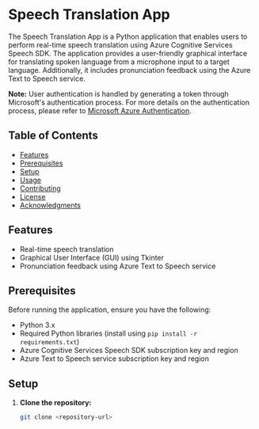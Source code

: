 # Speech Translation App

The Speech Translation App is a Python application that enables users to perform real-time speech translation using Azure Cognitive Services Speech SDK. The application provides a user-friendly graphical interface for translating spoken language from a microphone input to a target language. Additionally, it includes pronunciation feedback using the Azure Text to Speech service.

**Note:** User authentication is handled by generating a token through Microsoft's authentication process. For more details on the authentication process, please refer to [Microsoft Azure Authentication](https://docs.microsoft.com/en-us/azure/cognitive-services/authentication?tabs=python).

## Table of Contents

- [Features](#features)
- [Prerequisites](#prerequisites)
- [Setup](#setup)
- [Usage](#usage)
- [Contributing](#contributing)
- [License](#license)
- [Acknowledgments](#acknowledgments)

## Features

- Real-time speech translation
- Graphical User Interface (GUI) using Tkinter
- Pronunciation feedback using Azure Text to Speech service

## Prerequisites

Before running the application, ensure you have the following:

- Python 3.x
- Required Python libraries (install using `pip install -r requirements.txt`)
- Azure Cognitive Services Speech SDK subscription key and region
- Azure Text to Speech service subscription key and region

## Setup

1. **Clone the repository:**

   ```bash
   git clone <repository-url>

